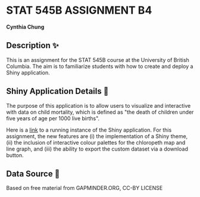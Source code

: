 # STAT 545B ASSIGNMENT B4
**Cynthia Chung**

## Description ✨
This is an assignment for the STAT 545B course at the University of British Columbia. The aim is to familiarize students with how to create and deploy a Shiny application.

## Shiny Application Details 💌
The purpose of this application is to allow users to visualize and interactive with data on child mortality, which is defined as "the death of children under five years of age per 1000 live births".

Here is a [link](https://cynthiaachung.shinyapps.io/childmortality/) to a running instance of the Shiny application. For this assignment, the new features are (i) the implementation of a Shiny theme, (ii) the inclusion of interactive colour palettes for the chloropeth map and line graph, and (iii) the ability to export the custom dataset via a download button. 

## Data Source 📑
Based on free material from GAPMINDER.ORG, CC-BY LICENSE
